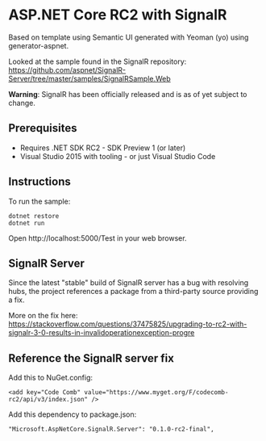 # ASP.NET Core RC2 with SignalR

Based on template using Semantic UI generated with Yeoman (yo) using generator-aspnet.

Looked at the sample found in the SignalR repository: https://github.com/aspnet/SignalR-Server/tree/master/samples/SignalRSample.Web

**Warning**: SignalR has been officially released and is as of yet subject to change.

## Prerequisites

* Requires .NET SDK RC2 - SDK Preview 1 (or later)
* Visual Studio 2015 with tooling - or just Visual Studio Code 

## Instructions

To run the sample:

    dotnet restore
    dotnet run

Open http://localhost:5000/Test in your web browser.

## SignalR Server

Since the latest "stable" build of SignalR server has a bug with resolving hubs, the project references a package from a third-party source providing a fix.

More on the fix here: https://stackoverflow.com/questions/37475825/upgrading-to-rc2-with-signalr-3-0-results-in-invalidoperationexception-progre

## Reference the SignalR server fix
Add this to NuGet.config:

```
<add key="Code Comb" value="https://www.myget.org/F/codecomb-rc2/api/v3/index.json" />
```

Add this dependency to package.json:

```
"Microsoft.AspNetCore.SignalR.Server": "0.1.0-rc2-final",
```